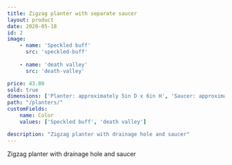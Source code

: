 ```yaml
---
title: Zigzag planter with separate saucer
layout: product
date: 2020-05-18
id: 2
image:
    - name: 'Speckled buff'
      src: 'speckled-buff'
    
    - name: 'death valley'
      src: 'death-valley'

price: 43.00
sold: true
dimensions: ['Planter: approximately 5in D x 6in H', 'Saucer: approximately 5in D']
path: "/planters/"
customFields:
    name: Color
    values: ['Speckled buff', 'death valley']

description: "Zigzag planter with drainage hole and saucer"
---
```


Zigzag planter with drainage hole and saucer